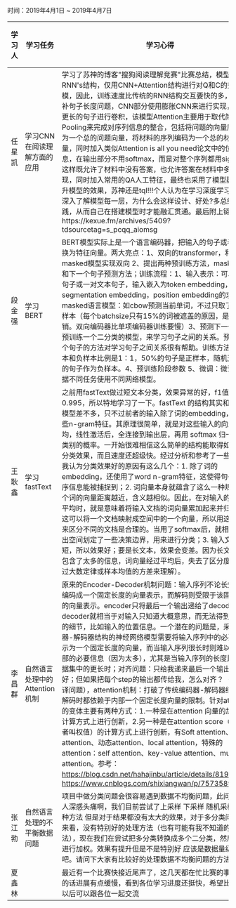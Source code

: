时间：2019年4月1日 ~ 2019年4月7日

学习人 | 学习任务 | 学习心得 | 参考资料
-- | -- | -- | --
任星凯 |	学习CNN在阅读理解方面的应用 |	学习了苏神的博客"搜狗阅读理解竞赛"比赛总结，模型未采用RNN's结构，仅用CNN+Attention结构进行对Q和C的交互式建模，因此，训练速度比传统的RNN结构交互要快的多，为了弥补句子长度问题，CNN部分使用膨胀CNN来进行实现，可以对更长的句子进行卷积，该模型Attention主要用于取代简单的Pooling来完成对序列信息的整合，包括将问题的向量序列编码为一个总的问题向量，将材料的序列编码为一个总的材料向量，同时加入类似Attention is all you need论文中的位置信息，在输出部分不用softmax，而是对整个序列都用sigmoid，这样既允许了材料中没有答案，也允许答案在材料中多次出现，同时加入常用的QA人工特征，最终也采用了模型融合以提升模型的效果，苏神还是tql!!!个人认为在学习深度学习时需要深入了解模型每一层，为什么会这样设计、好处?多总结，多实践，从而自己在搭建模型时才能融汇贯通。最后附上链接https://kexue.fm/archives/5409?tdsourcetag=s_pcqq_aiomsg|
段金强 |	学习BERT	| BERT模型实际上是一个语言编码器，把输入的句子或者段落转换为特征向量。两大亮点：1、双向的transformer，利用masked模型实现双向 2、提出两种预训练方法，masked模型和下一个句子预测方法；训练流程：1、输入表示：可以对单个句子或一对文本句子，输入嵌入为token embedding，segmentation embedding，position embedding的求和 2、masked语言模型：如cbow预测当前单词，不过只取了15%的样本（每个batchsize只有15%的词被遮盖的原因，是性能开销。双向编码器比单项编码器训练要慢）3、预测下一个句子：预训练一个二分类的模型，来学习句子之间的关系。预测下一个句子的方法对学习句子之间关系很有帮助。训练方法：正样本和负样本比例是1：1，50%的句子是正样本，随机选择50%的句子作为负样本。4、预训练阶段参数 5、微调：微调阶段根据不同任务使用不同网络模型。|
王耿鑫	| 学习fastText	| 之前用fastText做过短文本分类，效果异常的好，f1值达到0.995，所以特地学习了一下。fastText 的结构其实和 CBOW 模型差不多，只不过前者的输入除了词的embedding，还有一些n-gram特征。其原理很简单，就是对这些输入的向量取平均，线性激活后，全连接到输出层，再用 softmax 归一化每个类别的概率。一开始很难相信这么简单的结构能取得如此好的分类效果，而且速度还超级快。经过分析和参考了一些资料，我认为分类效果好的原因有这么几个：1. 除了词的embedding，还使用了word n-gram特征，这使得句子中的词序信息能被捕捉到；2. 词向量本身就蕴含了这么一种规律：两个词的向量距离越近，含义越相似。因此，在对输入的向量取平均时，就是意味着将输入文档的词向量累加起来并归一化，这可以将一个文档映射成空间中的一个向量，所以用这个向量来区分不同的文档是合理的。当用了softmax后，就相当于对输出空间划定了一些决策边界，用来进行分类；3. 输入文本较短，所以效果好；要是长文本，效果会变差。因为长文本本身包含了太多的信息，词向量经过平均后，失去了区分度（可通过大数定律或样本均值的方差来理解）。 |
李昌群 |	自然语言处理中的Attention机制	| 原来的Encoder-Decoder机制问题：输入序列不论长短都会被编码成一个固定长度的向量表示，而解码则受限于该固定长度的向量表示。encoder只将最后一个输出递给了decoder， decoder就相当于对输入只知道大概意思，而无法得到更多输入的细节，比如输入的位置信息。一个潜在的问题是，采用编码器-解码器结构的神经网络模型需要将输入序列中的必要信息表示为一个固定长度的向量，而当输入序列很长时则难以保留全部的必要信息（因为太多），尤其是当输入序列的长度比训练数据集中的更长时；对齐问题：只给我递来最后一个输出，不好；但如果把每个step的输出都传给我，怎么对齐？（比如翻译问题），attention机制：打破了传统编码器-解码器结构在编解码时都依赖于内部一个固定长度向量的限制。针对attention的变体主要有两种方式：1.一种是在attention 向量的加权求和计算方式上进行创新，2.另一种是在attention score（匹配度或者叫权值）的计算方式上进行创新，有Soft attention、global attention、动态attention、local attention，特殊的attention：self attention、key-value attention、multi-head attention。参考：https://blog.csdn.net/hahajinbu/article/details/81940355，https://www.cnblogs.com/shixiangwan/p/7573589.html|
张江勃 |	自然语言处理的不平衡数据问题 |	项目中做分类问题会很容易遇到数据不均衡问题，此问题让让人深感头痛啊，我们目前尝试了上采样 下采样 随机采样 以及各种方法 但是对于结果都没有太大的效果，对于多分类问题目前来看，没有特别好的处理方法（也有可能有我不知道的好方法），现在我们在尝试把多分类转换成多个二分类，然后对loss进行加权。效果有提升但是不是特别好 应该是数据量级太少吧。请问下大家有比较好的处理数据不均衡问题的方法吗？|
夏鑫林 |	 |最近有一个比赛快接近尾声了，这几天都在忙比赛的事情，nlp的话进展有点缓慢，看到各位学习进度还挺快，希望比赛完了以后可以跟各位一起交流	|
